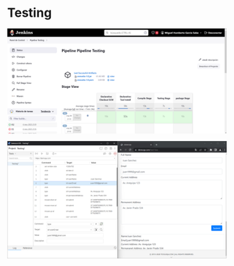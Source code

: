 # Testing

![asdas](https://github.com/FireMonkeys-V2/tp/blob/master/src/assets/img/img.png)

![asdasdasd](https://github.com/FireMonkeys-V2/tp/blob/master/src/assets/img/img_1.png)
